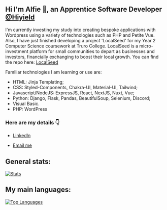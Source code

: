 ## Hi I'm Alfie 👋, an Apprentice Software Developer [@Hiyield](https://hiyield.co.uk)

I'm currently investing my study into creating bespoke applications with Wordpress using a variety of technologies such as PHP and Petite Vue. Also, I have just finished developing a project 'LocalSeed' for my Year 2 Computer Science coursework at Truro College. LocalSeed is a micro-investment platform for small communities to depart as businesses and investors, financially exchanging to boost their local growth. You can find the repo here: [LocalSeed](https://github.com/alfiephillips/localseed)

Familiar technologies I am learning or use are:
- HTML: Jinja Templating;
- CSS: Styled-Components, Chakra-UI, Material-UI, Tailwind;
- Javascript/NodeJS: ExpressJS, React, NextJS, Nuxt, Vue;
- Python: Django, Flask, Pandas, BeautifulSoup, Selenium, Discord;
- Visual Basic.
- PHP: WordPress

### Here are my details 👇
* [LinkedIn](https://www.linkedin.com/in/alfiephillips/)

* [Email me](mailto:mail@alfiephillips)
  
## General stats:
[![Stats](https://github-readme-stats.vercel.app/api?username=alfiephillips&show_icons=true&count_private=true&include_all_commits=true&theme=dracula)](https://github.com/alfiephillips?tab=repositories)

## My main languages:
[![Top Languages](https://github-readme-stats.vercel.app/api/top-langs/?username=alfiephillips&layout=compact&theme=dracula)](https://github.com/alfiephillips?tab=repositories)
